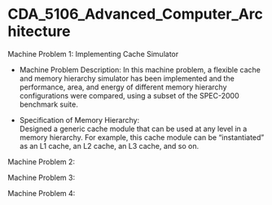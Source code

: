 # CDA_5106_Advanced_Computer_Architecture

Machine Problem 1: Implementing Cache Simulator
- Machine Problem Description:
In this machine problem, a flexible cache and memory hierarchy simulator has been implemented and  the performance, area, and energy of different memory hierarchy configurations were compared, using a subset of the SPEC-2000 benchmark suite. 

- Specification of Memory Hierarchy:  
Designed a generic cache module that can be used at any level in a memory hierarchy. For example, this cache module can be “instantiated” as an L1 cache, an L2 cache, an L3 cache, and so on. 

Machine Problem 2:  

Machine Problem 3:  

Machine Problem 4:  
